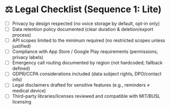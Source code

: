 # ⚖️ Legal Checklist (Sequence 1: Lite)

- [ ] Privacy by design respected (no voice storage by default, opt-in only)
- [ ] Data retention policy documented (clear duration & deletion/export process)
- [ ] API scopes limited to the minimum required (no restricted scopes unless justified)
- [ ] Compliance with App Store / Google Play requirements (permissions, privacy labels)
- [ ] Emergency call routing documented by region (not hardcoded; fallback defined)
- [ ] GDPR/CCPA considerations included (data subject rights, DPO/contact info)
- [ ] Legal disclaimers drafted for sensitive features (e.g., reminders ≠ medical device)
- [ ] Third-party libraries/licenses reviewed and compatible with MIT/BUSL licensing
